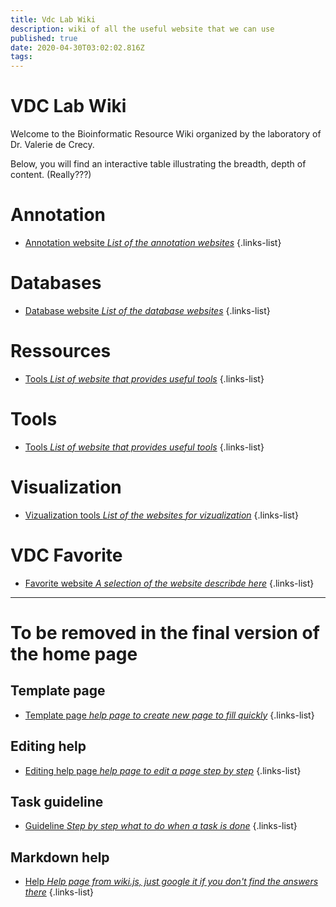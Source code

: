 ```yaml
---
title: Vdc Lab Wiki
description: wiki of all the useful website that we can use
published: true
date: 2020-04-30T03:02:02.816Z
tags: 
---
```


# VDC Lab Wiki
Welcome to the Bioinformatic Resource Wiki organized by the laboratory of Dr. Valerie de Crecy.

Below, you will find an interactive table illustrating the breadth, depth of content. (Really???)

# Annotation

- [Annotation website *List of the annotation websites*](https://vdclab-wiki.herokuapp.com/en/annotation)
{.links-list}

# Databases

- [Database website *List of the database websites*](https://vdclab-wiki.herokuapp.com/en/databases)
{.links-list}

# Ressources

- [Tools *List of website that provides useful tools*](https://vdclab-wiki.herokuapp.com/en/ressources)
{.links-list}

# Tools

- [Tools *List of website that provides useful tools*](https://vdclab-wiki.herokuapp.com/en/tools)
{.links-list}

# Visualization

- [Vizualization tools *List of the websites for vizualization*](https://vdclab-wiki.herokuapp.com/en/visualization)
{.links-list}

# VDC Favorite

- [Favorite website *A selection of the website describde here*](https://vdclab-wiki.herokuapp.com/en/favorites)
{.links-list}

---

# To be removed in the final version of the home page

## Template page

- [Template page *help page to create new page to fill quickly*](https://vdclab-wiki.herokuapp.com/en/template_page)
{.links-list}

## Editing help

- [Editing help page *help page to edit a page step by step*](https://vdclab-wiki.herokuapp.com/en/edit_page)
{.links-list}

## Task guideline

- [Guideline *Step by step what to do when a task is done*](https://vdclab-wiki.herokuapp.com/en/Task_guideline)
{.links-list}

## Markdown help

- [Help *Help page from wiki.js, just google it if you don't find the answers there*](https://docs.requarks.io/en/editors/markdown)
{.links-list}